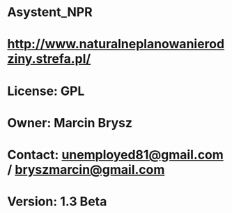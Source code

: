 # Asystent_NPR
# http://www.naturalneplanowanierodziny.strefa.pl/
# License: GPL 
# Owner: Marcin Brysz
# Contact: unemployed81@gmail.com / bryszmarcin@gmail.com
# Version: 1.3 Beta
